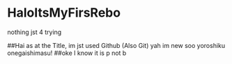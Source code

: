 # HaloItsMyFirsRebo
nothing jst 4 trying

##Hai as at the Title, im jst used Github (Also Git) yah im new soo yoroshiku onegaishimasu! 
##oke I know it is p not b  